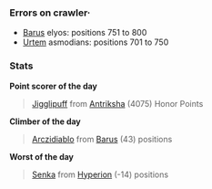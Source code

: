 ### Errors on crawler·
- [Barus](/#/ranking/Barus) elyos: positions 751 to 800
- [Urtem](/#/ranking/Urtem) asmodians: positions 701 to 750


### Stats

**Point scorer of the day**
>[Jigglipuff](/#/character/Antriksha/862291) from [Antriksha](/#/ranking/Antriksha)  (4075) Honor Points


**Climber of the day**
>[Arczidiablo](/#/character/Barus/1013485) from [Barus](/#/ranking/Barus)  (43) positions


**Worst of the day**
>[Senka](/#/character/Hyperion/187535) from [Hyperion](/#/ranking/Hyperion)  (-14) positions


